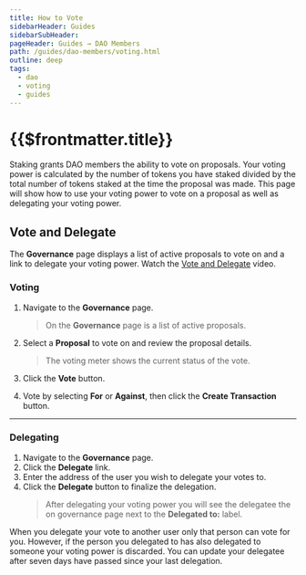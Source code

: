 ```yaml
---
title: How to Vote
sidebarHeader: Guides
sidebarSubHeader:
pageHeader: Guides → DAO Members
path: /guides/dao-members/voting.html
outline: deep
tags:
  - dao
  - voting
  - guides
---
```


<PageHeader/>

<SearchHighlight/>

<FlexStartTag/>

# {{$frontmatter.title}}

Staking grants DAO members the ability to vote on proposals. Your voting power
is calculated by the number of tokens you have staked divided by the total
number of tokens staked at the time the proposal was made. This page will show
how to use your voting power to vote on a proposal as well as delegating your
voting power.

<!----- Vote and Delegate ----->

## Vote and Delegate

The **Governance** page displays a list of active proposals to vote on and a
link to delegate your voting power. Watch the
[Vote and Delegate](/guides/dao-members/videos.md#vote-and-delegate) video.

### Voting

1. Navigate to the **Governance** page.

   > On the **Governance** page is a list of active proposals.

2. Select a **Proposal** to vote on and review the proposal details.

   > The voting meter shows the current status of the vote.

3. Click the **Vote** button.

4. Vote by selecting **For** or **Against**, then click the **Create
   Transaction** button.

---

### Delegating

1. Navigate to the **Governance** page.
2. Click the **Delegate** link.
3. Enter the address of the user you wish to delegate your votes to.
4. Click the **Delegate** button to finalize the delegation.
   > After delegating your voting power you will see the delegatee the on
   > governance page next to the **Delegated to:** label.

When you delegate your vote to another user only that person can vote for you.
However, if the person you delegated to has also delegated to someone your
voting power is discarded. You can update your delegatee after seven days have
passed since your last delegation.

<FlexEndTag/>
